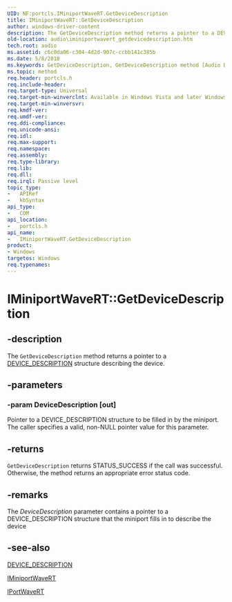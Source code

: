 ```yaml
---
UID: NF:portcls.IMiniportWaveRT.GetDeviceDescription
title: IMiniportWaveRT::GetDeviceDescription
author: windows-driver-content
description: The GetDeviceDescription method returns a pointer to a DEVICE_DESCRIPTION structure describing the device.
old-location: audio\iminiportwavert_getdevicedescription.htm
tech.root: audio
ms.assetid: c6c0da06-c304-4d2d-907c-ccbb141c385b
ms.date: 5/8/2018
ms.keywords: GetDeviceDescription, GetDeviceDescription method [Audio Devices], GetDeviceDescription method [Audio Devices],IMiniportWaveRT interface, IMiniportWaveRT interface [Audio Devices],GetDeviceDescription method, IMiniportWaveRT.GetDeviceDescription, IMiniportWaveRT::GetDeviceDescription, audio.iminiportwavert_getdevicedescription, audmp-routines_3a5441ed-a935-42ea-84be-29f1f6b6db07.xml, portcls/IMiniportWaveRT::GetDeviceDescription
ms.topic: method
req.header: portcls.h
req.include-header: 
req.target-type: Universal
req.target-min-winverclnt: Available in Windows Vista and later Windows operating systems.
req.target-min-winversvr: 
req.kmdf-ver: 
req.umdf-ver: 
req.ddi-compliance: 
req.unicode-ansi: 
req.idl: 
req.max-support: 
req.namespace: 
req.assembly: 
req.type-library: 
req.lib: 
req.dll: 
req.irql: Passive level
topic_type:
-	APIRef
-	kbSyntax
api_type:
-	COM
api_location:
-	portcls.h
api_name:
-	IMiniportWaveRT.GetDeviceDescription
product:
- Windows
targetos: Windows
req.typenames: 
---
```


# IMiniportWaveRT::GetDeviceDescription


## -description


The <code>GetDeviceDescription</code> method returns a pointer to a <a href="https://msdn.microsoft.com/library/windows/hardware/ff543107">DEVICE_DESCRIPTION</a> structure describing the device.


## -parameters




### -param DeviceDescription [out]

Pointer to a DEVICE_DESCRIPTION structure to be filled in by the miniport. The caller specifies a valid, non-NULL pointer value for this parameter.


## -returns



<code>GetDeviceDescription</code> returns STATUS_SUCCESS if the call was successful. Otherwise, the method returns an appropriate error status code.




## -remarks



The <i>DeviceDescription</i> parameter contains a pointer to a DEVICE_DESCRIPTION structure that the miniport fills in to describe the device




## -see-also




<a href="https://msdn.microsoft.com/library/windows/hardware/ff543107">DEVICE_DESCRIPTION</a>



<a href="https://msdn.microsoft.com/library/windows/hardware/ff536737">IMiniportWaveRT</a>



<a href="https://msdn.microsoft.com/library/windows/hardware/ff536920">IPortWaveRT</a>
 

 

